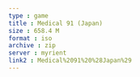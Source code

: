```yaml
---
type : game
title : Medical 91 (Japan)
size : 658.4 M
format : iso
archive : zip
server : myrient
link2 : Medical%2091%20%28Japan%29
---
```

